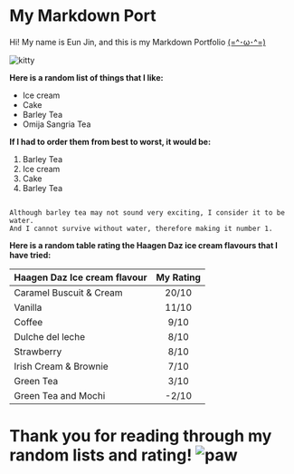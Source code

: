 # My Markdown Port

Hi! My name is Eun Jin, and this is my Markdown Portfolio [(=^･ω･^=)](https://github.com/kejland)


![kitty](https://images.unsplash.com/photo-1592194996308-7b43878e84a6?ixlib=rb-1.2.1&ixid=MnwxMjA3fDB8MHxwaG90by1wYWdlfHx8fGVufDB8fHx8&auto=format&fit=crop&w=774&q=80)


**Here is a random list of things that I like:**
- Ice cream
- Cake
- Barley Tea
- Omija Sangria Tea

**If I had to order them from best to worst, it would be:**
1. Barley Tea
2. Ice cream
3. Cake
4. Barley Tea

```

Although barley tea may not sound very exciting, I consider it to be water.
And I cannot survive without water, therefore making it number 1.

```


**Here is a random table rating the Haagen Daz ice cream flavours that I have tried:**

| Haagen Daz Ice cream flavour | My Rating |
| :--- | :---: |
| Caramel Buscuit & Cream | 20/10 |
| Vanilla | 11/10 |
| Coffee | 9/10 |
| Dulche del leche | 8/10 |
| Strawberry | 8/10 |
| Irish Cream & Brownie | 7/10 |
| Green Tea | 3/10 |
| Green Tea and Mochi | -2/10 |


# Thank you for reading through my random lists and rating! ![paw](https://images.unsplash.com/photo-1606425271394-c3ca9aa1fc06?ixlib=rb-1.2.1&ixid=MnwxMjA3fDB8MHxwaG90by1wYWdlfHx8fGVufDB8fHx8&auto=format&fit=crop&w=870&q=80)

